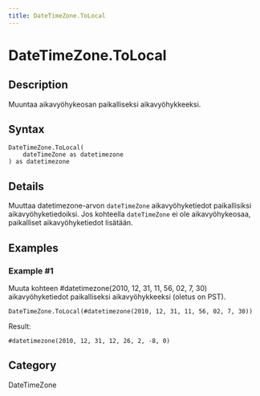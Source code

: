 ```yaml
---
title: DateTimeZone.ToLocal
---
```


# DateTimeZone.ToLocal


## Description

Muuntaa aikavyöhykeosan paikalliseksi aikavyöhykkeeksi.


## Syntax

```powerquery
DateTimeZone.ToLocal(
    dateTimeZone as datetimezone
) as datetimezone
```


## Details

Muuttaa datetimezone-arvon <code>dateTimeZone</code> aikavyöhyketiedot paikallisiksi aikavyöhyketiedoiksi.    Jos kohteella <code>dateTimeZone</code> ei ole aikavyöhykeosaa, paikalliset aikavyöhyketiedot lisätään.


## Examples

### Example #1 
Muuta kohteen #datetimezone(2010, 12, 31, 11, 56, 02, 7, 30) aikavyöhyketiedot paikalliseksi aikavyöhykkeeksi (oletus on PST).
```powerquery
DateTimeZone.ToLocal(#datetimezone(2010, 12, 31, 11, 56, 02, 7, 30))
```

Result: 
```powerquery
#datetimezone(2010, 12, 31, 12, 26, 2, -8, 0)
```




## Category
DateTimeZone
